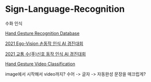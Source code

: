 # Sign-Language-Recognition
수화 인식

[Hand Gesture Recognition Database](https://www.kaggle.com/datasets/gti-upm/leapgestrecog/code)


[2021 Ego-Vision 손동작 인식 AI 경진대회](https://dacon.io/competitions/official/235805/overview/description)

[2021 교통 수(手)신호 동작 인식 AI 경진대회](https://dacon.io/competitions/official/235806/overview/description)


[Hand Gesture Video Classification](https://www.kaggle.com/competitions/handgesturevideoclassification)


image에서 시작해서 video까지?
수어 -> 글자 -> 자동완성 문장을 매끄럽게?
